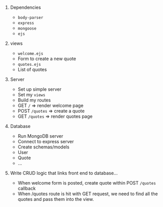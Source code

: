 1. Dependencies
    + `body-parser`
    + `express`
    + `mongoose`
    + `ejs`

2. views
    + `welcome.ejs`
    + Form to create a new quote
    + `quotes.ejs`
    + List of quotes

3. Server
    + Set up simple server
    + Set my `views`
    + Build my routes
    + GET `/` => render welcome page
    + POST `/quotes` => create a quote
    + GET `/quotes` => render quotes page


4. Database
    + Run MongoDB server
    + Connect to express server
    + Create schemas/models
    + User
    + Quote
    + ...

5. Write CRUD logic that links front end to database...
    + When welcome form is posted, create quote within POST `/quotes` callback
    + When /quotes route is hit with GET request, we need to find all the quotes and pass them into the view.
